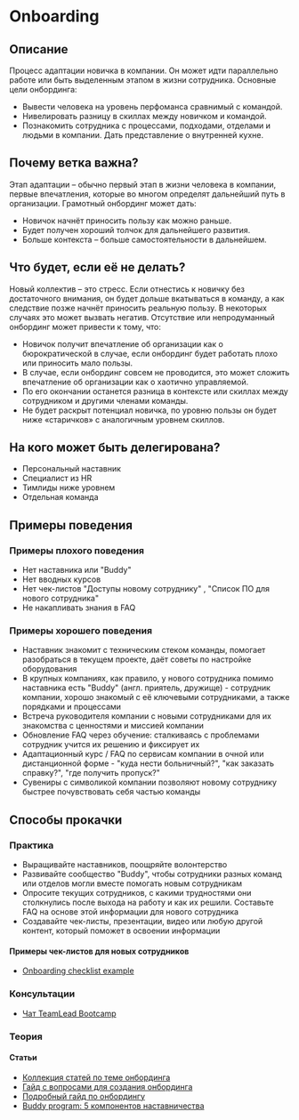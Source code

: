 # Onboarding
## Описание
Процесс адаптации новичка в компании. Он может идти параллельно работе или быть выделенным этапом в жизни сотрудника. Основные цели онбординга:
- Вывести человека на уровень перфоманса сравнимый с командой.
- Нивелировать разницу в скиллах между новичком и командой.
- Познакомить сотрудника с процессами, подходами, отделами и людьми в компании. Дать представление о внутренней кухне.

## Почему ветка важна?
Этап адаптации – обычно первый этап в жизни человека в компании, первые впечатления, которые во многом определят дальнейший путь в организации. Грамотный онбординг может дать:
- Новичок начнёт приносить пользу как можно раньше.
- Будет получен хороший толчок для дальнейшего развития.
- Больше контекста – больше самостоятельности в дальнейшем.

## Что будет, если её не делать?
Новый коллектив – это стресс. Если отнестись к новичку без достаточного внимания, он будет дольше вкатываться в команду, а как следствие позже начнёт приносить реальную пользу. В некоторых случаях это может вызвать негатив. Отсутствие или непродуманный онбординг может привести к тому, что:
- Новичок получит впечатление об организации как о бюрократической в случае, если онбординг будет работать плохо или приносить мало пользы.
- В случае, если онбординг совсем не проводится, это может сложить впечатление об организации как о хаотично управляемой.
- По его окончании останется разница в контексте или скиллах между сотрудником и другими членами команды.
- Не будет раскрыт потенциал новичка, по уровню пользы он будет ниже «старичков» с аналогичным уровнем скиллов.

## На кого может быть делегирована?
- Персональный наставник
- Специалист из HR
- Тимлиды ниже уровнем
- Отдельная команда

## Примеры поведения
### Примеры плохого поведения
- Нет наставника или "Buddy"
- Нет вводных курсов
- Нет чек-листов "Доступы новому сотруднику" , "Список ПО для нового сотрудника"
- Не накапливать знания в FAQ

### Примеры хорошего поведения
- Наставник знакомит с техническим стеком команды, помогает разобраться в текущем проекте, даёт советы по настройке оборудования
- В крупных компаниях, как правило, у нового сотрудника помимо наставника есть "Buddy" (англ. приятель, дружище) - сотрудник компании, хорошо знакомый с её ключевыми сотрудниками, а также порядками и процессами
- Встреча руководителя компании с новыми сотрудниками для их знакомства с ценностями и миссией компании
- Обновление FAQ через обучение: сталкиваясь с проблемами сотрудник учится их решению и фиксирует их
- Адаптационный курс / FAQ по сервисам компании в очной или дистанционной форме - "куда нести больничный?", "как заказать справку?", "где получить пропуск?"
- Сувениры с символикой компании позволяют новому сотруднику быстрее почувствовать себя частью команды

## Способы прокачки
### Практика
- Выращивайте наставников, поощряйте волонтерство
- Развивайте сообщество "Buddy", чтобы сотрудники разных команд или отделов могли вместе помогать новым сотрудникам
- Опросите текущих сотрудников, с какими трудностями они столкнулись после выхода на работу и как их решили. Составьте FAQ на основе этой информации для нового сотрудника
- Создавайте чек-листы, презентации, видео или любую другой контент, который поможет в освоении информации

#### Примеры чек-листов для новых сотрудников
- [Onboarding checklist example](https://www.notion.so/0ed0cc85ecc646a7ab4b6f78736a18fa)

### Консультации
- [Чат TeamLead Bootcamp](https://t.me/tlbootcamp)

### Теория
#### Статьи
- [Коллекция статей по теме онбординга](https://github.com/92bondstreet/awesome-onboarding/blob/master/README.md)
- [Гайд с вопросами для создания онбординга](https://www.shrm.org/resourcesandtools/hr-topics/talent-acquisition/pages/new-employee-onboarding-guide.aspx)
- [Подробный гайд по онбордингу](https://www.sweetprocess.com/employee-onboarding/)
- [Buddy program: 5 компонентов наставничества](https://blog.potok.io/5-buddy-program/)

